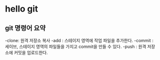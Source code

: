 # hello git

## git 명령어 요약

-clone: 원격 저장소 복사
-add : 스테이지 영역에 작업 파일을 추가한다.
-commit : 세이브, 스테이지 영역의 파일들을 가지고 commit을 만들 수 있다.
-push : 원격 저장소에 커밋을 업로드한다.
